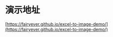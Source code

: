 # 演示地址
[https://fairyever.github.io/excel-to-image-demo/](https://fairyever.github.io/excel-to-image-demo/)

